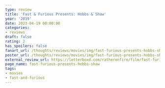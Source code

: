 ```yaml
---
type: review
title: 'Fast & Furious Presents: Hobbs & Shaw'
year: '2019'
date: 2023-04-19 00:00:00
categories:
- reviews
draft: false
rating: 2
has_spoilers: false
fanart_url: /thoughts/reviews/movies/img/fast-furious-presents-hobbs-shaw_fanart.png
poster_url: /thoughts/reviews/movies/img/fast-furious-presents-hobbs-shaw_poster.png
external_review_url: https://letterboxd.com/ratheronfire/film/fast-furious-presents-hobbs-shaw/
page_name: fast-furious-presents-hobbs-shaw
tags:
- movies
- fast-and-furious
---
```


